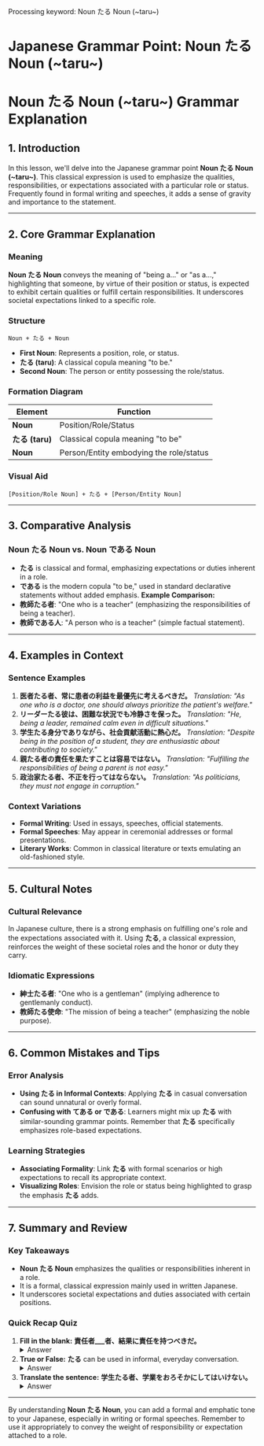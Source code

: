 Processing keyword: Noun たる Noun (~taru~)
# Japanese Grammar Point: Noun たる Noun (~taru~)
# Noun たる Noun (~taru~) Grammar Explanation
## 1. Introduction
In this lesson, we'll delve into the Japanese grammar point **Noun たる Noun (~taru~)**. This classical expression is used to emphasize the qualities, responsibilities, or expectations associated with a particular role or status. Frequently found in formal writing and speeches, it adds a sense of gravity and importance to the statement.

---
## 2. Core Grammar Explanation
### Meaning
**Noun たる Noun** conveys the meaning of "being a..." or "as a...," highlighting that someone, by virtue of their position or status, is expected to exhibit certain qualities or fulfill certain responsibilities. It underscores societal expectations linked to a specific role.
### Structure
```
Noun + たる + Noun
```
- **First Noun**: Represents a position, role, or status.
- **たる (taru)**: A classical copula meaning "to be."
- **Second Noun**: The person or entity possessing the role/status.
### Formation Diagram
| Element        | Function                                     |
|----------------|----------------------------------------------|
| **Noun**       | Position/Role/Status                         |
| **たる (taru)** | Classical copula meaning "to be"             |
| **Noun**       | Person/Entity embodying the role/status      |
### Visual Aid
```
[Position/Role Noun] + たる + [Person/Entity Noun]
```
---
## 3. Comparative Analysis
### Noun たる Noun vs. Noun である Noun
- **たる** is classical and formal, emphasizing expectations or duties inherent in a role.
- **である** is the modern copula "to be," used in standard declarative statements without added emphasis.
**Example Comparison:**
- **教師たる者**: "One who is a teacher" (emphasizing the responsibilities of being a teacher).
- **教師である人**: "A person who is a teacher" (simple factual statement).
---
## 4. Examples in Context
### Sentence Examples
1. **医者たる者、常に患者の利益を最優先に考えるべきだ。**
   *Translation: "As one who is a doctor, one should always prioritize the patient's welfare."*
2. **リーダーたる彼は、困難な状況でも冷静さを保った。**
   *Translation: "He, being a leader, remained calm even in difficult situations."*
3. **学生たる身分でありながら、社会貢献活動に熱心だ。**
   *Translation: "Despite being in the position of a student, they are enthusiastic about contributing to society."*
4. **親たる者の責任を果たすことは容易ではない。**
   *Translation: "Fulfilling the responsibilities of being a parent is not easy."*
5. **政治家たる者、不正を行ってはならない。**
   *Translation: "As politicians, they must not engage in corruption."*
### Context Variations
- **Formal Writing**: Used in essays, speeches, official statements.
- **Formal Speeches**: May appear in ceremonial addresses or formal presentations.
- **Literary Works**: Common in classical literature or texts emulating an old-fashioned style.
---
## 5. Cultural Notes
### Cultural Relevance
In Japanese culture, there is a strong emphasis on fulfilling one's role and the expectations associated with it. Using **たる**, a classical expression, reinforces the weight of these societal roles and the honor or duty they carry.
### Idiomatic Expressions
- **紳士たる者**: "One who is a gentleman" (implying adherence to gentlemanly conduct).
- **教師たる使命**: "The mission of being a teacher" (emphasizing the noble purpose).
---
## 6. Common Mistakes and Tips
### Error Analysis
- **Using たる in Informal Contexts**: Applying **たる** in casual conversation can sound unnatural or overly formal.
- **Confusing with てある or である**: Learners might mix up **たる** with similar-sounding grammar points. Remember that **たる** specifically emphasizes role-based expectations.
### Learning Strategies
- **Associating Formality**: Link **たる** with formal scenarios or high expectations to recall its appropriate context.
- **Visualizing Roles**: Envision the role or status being highlighted to grasp the emphasis **たる** adds.
---
## 7. Summary and Review
### Key Takeaways
- **Noun たる Noun** emphasizes the qualities or responsibilities inherent in a role.
- It is a formal, classical expression mainly used in written Japanese.
- It underscores societal expectations and duties associated with certain positions.
### Quick Recap Quiz
1. **Fill in the blank:**
   **責任者___者、結果に責任を持つべきだ。**
   <details><summary>Answer</summary>たる</details>
2. **True or False:**
   **たる** can be used in informal, everyday conversation.
   <details><summary>Answer</summary>False</details>
3. **Translate the sentence:**
   **学生たる者、学業をおろそかにしてはいけない。**
   <details><summary>Answer</summary>"As students, one must not neglect their studies."</details>
---
By understanding **Noun たる Noun**, you can add a formal and emphatic tone to your Japanese, especially in writing or formal speeches. Remember to use it appropriately to convey the weight of responsibility or expectation attached to a role.
